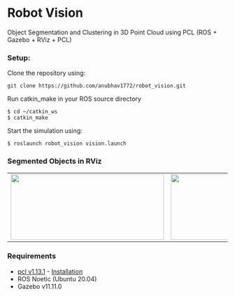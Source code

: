 # Robot Vision
Object Segmentation and Clustering in 3D Point Cloud using PCL
(ROS + Gazebo + RViz + PCL)

### Setup:
Clone the repository using:

    git clone https://github.com/anubhav1772/robot_vision.git

Run catkin_make in your ROS source directory

    $ cd ~/catkin_ws
    $ catkin_make

Start the simulation using:

    $ roslaunch robot_vision vision.launch
    

### Segmented Objects in RViz
<table>
  <tr>
    <td><img src="https://drive.google.com/uc?export=view&id=17eVxO6y37G5ZEx69LwgOBe1REDB0igIF" width=350 height=150></td>
    <td><img src="https://drive.google.com/uc?export=view&id=13rdrFMm3Oydf0mmfpXHnc65KUgBe1FLu" width=350 height=150></td>
  </tr>
 </table>

### Requirements
* [pcl v1.13.1](https://github.com/PointCloudLibrary/pcl/releases) - [Installation](https://pcl.readthedocs.io/projects/tutorials/en/latest/compiling_pcl_posix.html)
* ROS Noetic (Ubuntu 20.04)
* Gazebo v11.11.0






